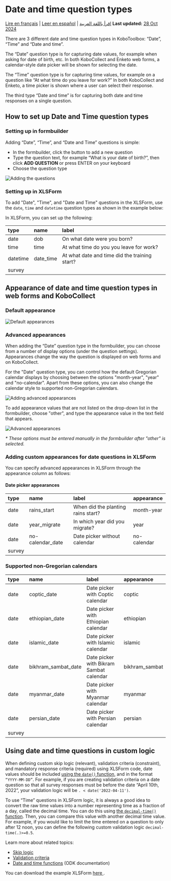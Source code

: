 # Date and time question types
<a href="fr/date_time.html">Lire en français</a> | <a href="es/date_time.html">Leer en español</a> | <a href="ar/date_time.html">اقرأ باللغة العربية</a>
**Last updated:** <a href="https://github.com/kobotoolbox/docs/blob/c0db4b85c885da715ece9bd7c77707400b471f80/source/date_time.md" class="reference">28 Oct 2024</a>

There are 3 different date and time question types in KoboToolbox: “Date”,
“Time” and “Date and time”.

The “Date” question type is for capturing date values, for example when asking
for date of birth, etc. In both KoboCollect and Enketo web forms, a
calendar-style date picker will be shown for selecting the date.

The “Time” question type is for capturing time values, for example on a question
like “At what time do you leave for work?” In both KoboCollect and Enketo, a
time picker is shown where a user can select their response.

The third type “Date and time” is for capturing both date and time responses on
a single question.

## How to set up Date and Time question types

### Setting up in formbuilder

Adding “Date”, “Time”, and “Date and Time” questions is simple:

- In the formbuilder, click the <i class="k-icon k-icon-plus"></i> button to add
  a new question
- Type the question text, for example “What is your date of birth?”, then click
  **ADD QUESTION** or press ENTER on your keyboard
- Choose the question type

![Adding the questions](images/date_time/adding.gif)

### Setting up in XLSForm

To add "Date", "Time", and "Date and Time" questions in the XLSForm, use the
`date`, `time` and `datetime` question types as shown in the example below:

In XLSForm, you can set up the following:

| type     | name      | label                                         |
| :------- | :-------- | :-------------------------------------------- |
| date     | dob       | On what date were you born?                   |
| time     | time      | At what time do you you leave for work?       |
| datetime | date_time | At what date and time did the training start? |
| survey   |

## Appearance of date and time question types in web forms and KoboCollect

### Default appearance

![Default appearances](images/date_time/default_appearances.png)

### Advanced appearances

When adding the “Date” question type in the formbuilder, you can choose from a
number of display options (under the question settings). Appearances change the
way the question is displayed on web forms and on KoboCollect.

For the "Date" question type, you can control how the default Gregorian calendar
displays by choosing between the options "month-year", "year" and "no-calendar".
Apart from these options, you can also change the calendar style to supported
non-Gregorian calendars.

![Adding advanced appearances](images/date_time/advanced_appearance.png)

To add appearance values that are not listed on the drop-down list in the
formbuilder, choose "other", and type the appearance value in the text field
that appears.

![Advanced appearances](images/date_time/advanced_appearances.png)

_\* These options must be entered manually in the formbuilder after "other" is
selected._

### Adding custom appearances for date questions in XLSForm

You can specify advanced appearances in XLSForm through the appearance column as
follows:

#### Date picker appearances

| type   | name             | label                              | appearance  |
| :----- | :--------------- | :--------------------------------- | :---------- |
| date   | rains_start      | When did the planting rains start? | month-year  |
| date   | year_migrate     | In which year did you migrate?     | year        |
| date   | no-calendar_date | Date picker without calendar       | no-calendar |
| survey |

### Supported non-Gregorian calendars

| type   | name                | label                                   | appearance     |
| :----- | :------------------ | :-------------------------------------- | :------------- |
| date   | coptic_date         | Date picker with Coptic calendar        | coptic         |
| date   | ethiopian_date      | Date picker with Ethiopian calendar     | ethiopian      |
| date   | islamic_date        | Date picker with Islamic calendar       | islamic        |
| date   | bikhram_sambat_date | Date picker with Bikram Sambat calendar | bikhram_sambat |
| date   | myanmar_date        | Date picker with Myanmar calendar       | myanmar        |
| date   | persian_date        | Date picker with Persian calendar       | persian        |
| survey |

## Using date and time questions in custom logic

When defining custom skip logic (relevant), validation criteria (constraint),
and mandatory response criteria (required) using XLSForm code, date values
should be included
[using the `date()` function](https://docs.getodk.org/form-operators-functions/#date),
and in the format `“YYYY-MM-DD”`. For example, if you are creating validation
criteria on a date question so that all survey responses must be before the date
“April 10th, 2022”, your validation logic will be `. < date('2022-04-11')`.

To use “Time” questions in XLSForm logic, it is always a good idea to convert
the raw time values into a number representing time as a fraction of a day,
called the decimal time. You can do this using
[the `decimal-time()` function](https://docs.getodk.org/form-operators-functions/#decimal-time).
Then, you can compare this value with another decimal time value. For example,
if you would like to limit the time entered on a question to only after 12 noon,
you can define the following custom validation logic `decimal-time(.)>=0.5`.

Learn more about related topics:

- [Skip logic](skip_logic.md)
- [Validation criteria](validation_criteria.md)
- [Date and time functions](https://docs.getodk.org/form-operators-functions/#date-and-time)
  (ODK documentation)

<p class="note">
  You can download the example XLSForm
  <a
    download
    class="reference"
    href="./_static/files/date_time/date_time.xlsx"
    >here <i class="k-icon k-icon-file-xls"></i></a
  >.
</p>
